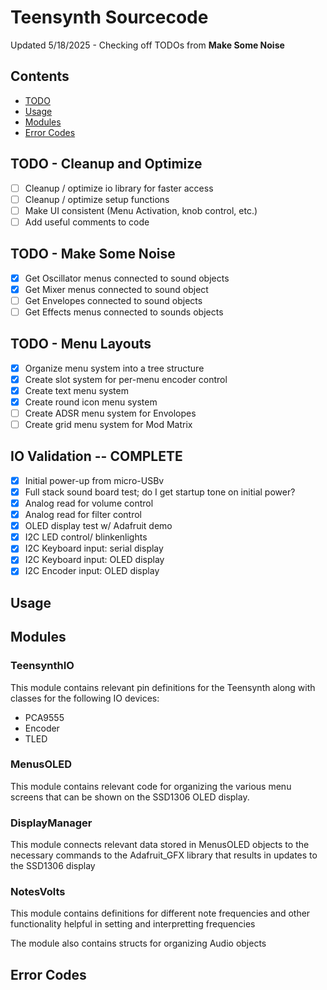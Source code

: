 # Teensynth Sourcecode
Updated 5/18/2025 - Checking off TODOs from **Make Some Noise**

## Contents  
- [TODO](#todo)
- [Usage](#usage)
- [Modules](#modules)
- [Error Codes](#error-codes)

## TODO - Cleanup and Optimize
- [ ] Cleanup / optimize io library for faster access
- [ ] Cleanup / optimize setup functions
- [ ] Make UI consistent (Menu Activation, knob control, etc.)
- [ ] Add useful comments to code

## TODO - Make Some Noise
- [X] Get Oscillator menus connected to sound objects
- [X] Get Mixer menus connected to sound object
- [ ] Get Envelopes connected to sound objects
- [ ] Get Effects menus connected to sounds objects

## TODO - Menu Layouts
- [X] Organize menu system into a tree structure
- [X] Create slot system for per-menu encoder control
- [X] Create text menu system
- [X] Create round icon menu system
- [ ] Create ADSR menu system for Envolopes
- [ ] Create grid menu system for Mod Matrix

## IO Validation -- COMPLETE  
- [X] Initial power-up from micro-USBv
- [X] Full stack sound board test; do I get startup tone on initial power?
- [X] Analog read for volume control
- [X] Analog read for filter control
- [X] OLED display test w/ Adafruit demo
- [X] I2C LED control/ blinkenlights
- [x] I2C Keyboard input: serial display
- [x] I2C Keyboard input: OLED display
- [x] I2C Encoder input: OLED display

## Usage

## Modules
### TeensynthIO  
This module contains relevant pin definitions for the Teensynth along with classes for the following IO devices:
- PCA9555
- Encoder
- TLED  
### MenusOLED  
This module contains relevant code for organizing the various menu screens that can be shown on the SSD1306 OLED display.  
### DisplayManager
This module connects relevant data stored in MenusOLED objects to the necessary commands to the Adafruit_GFX library that results in updates to the SSD1306 display
### NotesVolts
This module contains definitions for different note frequencies and other functionality helpful in setting and interpretting frequencies  

The module also contains structs for organizing Audio objects
## Error Codes
